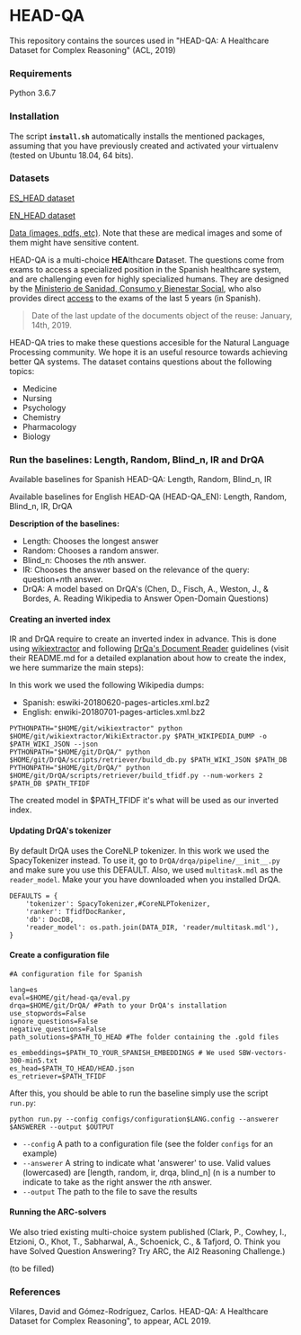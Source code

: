 # HEAD-QA

This repository contains the sources used in "HEAD-QA: A Healthcare Dataset for Complex Reasoning" (ACL, 2019)

### Requirements

Python 3.6.7

### Installation

The script **`install.sh`** automatically installs the mentioned packages, assuming that you have previously created and activated your virtualenv (tested on Ubuntu 18.04, 64 bits). 


### Datasets

[ES_HEAD dataset](https://drive.google.com/open?id=1dUIqVwvoZAtbX_-z5axCoe97XNcFo1No)

[EN_HEAD dataset](https://drive.google.com/open?id=1phryJg4FjCFkn0mSCqIOP2-FscAeKGV0)

[Data (images, pdfs, etc)](https://drive.google.com/open?id=1a_95N5zQQoUCq8IBNVZgziHbeM-QxG2t). Note that these are medical images and some of them might have sensitive content.

HEAD-QA is a multi-choice **HEA**lthcare **D**ataset. The questions come from exams to access a specialized position in the Spanish healthcare system, and are challenging even for highly specialized humans. They are designed by the [Ministerio de Sanidad, Consumo y Bienestar Social](https://www.mscbs.gob.es/), who also provides direct [access](https://fse.mscbs.gob.es/fseweb/view/public/datosanteriores/cuadernosExamen/busquedaConvocatoria.xhtml) to the exams of the last 5 years (in Spanish). 

> Date of the last update of the documents object of the reuse: January, 14th, 2019.

HEAD-QA tries to make these questions accesible for the Natural Language Processing community. We hope it is an useful resource towards achieving better QA systems. The dataset contains questions about the following topics:

- Medicine 
- Nursing
- Psychology
- Chemistry
- Pharmacology
- Biology



### Run the baselines: Length, Random, Blind_n, IR and DrQA

Available baselines for Spanish HEAD-QA: Length, Random, Blind_n, IR

Available baselines for English HEAD-QA (HEAD-QA\_EN): Length, Random, Blind_n, IR, DrQA

**Description of the baselines:**
- Length: Chooses the longest answer
- Random: Chooses a random answer.
- Blind_n: Chooses the *n*th answer.
- IR: Chooses the answer based on the relevance of the query: question+*n*th answer.
- DrQA: A model based on DrQA's (Chen, D., Fisch, A., Weston, J., & Bordes, A. Reading Wikipedia to Answer Open-Domain Questions)


#### Creating an inverted index

IR and DrQA require to create an inverted index in advance. This is done using [wikiextractor](https://github.com/attardi/wikiextractor) and following [DrQa's Document Reader](https://github.com/facebookresearch/DrQA/blob/master/scripts/retriever/README.md) guidelines (visit their README.md for a detailed explanation about how to create the index, we here summarize the main steps):

In this work we used the following Wikipedia dumps:

- Spanish: eswiki-20180620-pages-articles.xml.bz2
- English: enwiki-20180701-pages-articles.xml.bz2

```
PYTHONPATH="$HOME/git/wikiextractor" python $HOME/git/wikiextractor/WikiExtractor.py $PATH_WIKIPEDIA_DUMP -o $PATH_WIKI_JSON --json
PYTHONPATH="$HOME/git/DrQA/" python $HOME/git/DrQA/scripts/retriever/build_db.py $PATH_WIKI_JSON $PATH_DB
PYTHONPATH="$HOME/git/DrQA/" python $HOME/git/DrQA/scripts/retriever/build_tfidf.py --num-workers 2 $PATH_DB $PATH_TFIDF
```

The created model in $PATH_TFIDF it's what will be used as our inverted index.

#### Updating DrQA's tokenizer

By default DrQA uses the CoreNLP tokenizer. In this work we used the SpacyTokenizer instead. To use it, go to `DrQA/drqa/pipeline/__init__.py` and make sure you use this DEFAULT. Also, we used `multitask.mdl` as the `reader_model`. Make your you have downloaded when you installed DrQA.

```
DEFAULTS = {
    'tokenizer': SpacyTokenizer,#CoreNLPTokenizer,
    'ranker': TfidfDocRanker,
    'db': DocDB,
    'reader_model': os.path.join(DATA_DIR, 'reader/multitask.mdl'),
}
```


#### Create a configuration file

```
#A configuration file for Spanish

lang=es
eval=$HOME/git/head-qa/eval.py
drqa=$HOME/git/DrQA/ #Path to your DrQA's installation
use_stopwords=False
ignore_questions=False
negative_questions=False
path_solutions=$PATH_TO_HEAD #The folder containing the .gold files

es_embeddings=$PATH_TO_YOUR_SPANISH_EMBEDDINGS # We used SBW-vectors-300-min5.txt
es_head=$PATH_TO_HEAD/HEAD.json
es_retriever=$PATH_TFIDF

```


After this, you should be able to run the baseline simply use the script `run.py`:

```
python run.py --config configs/configuration$LANG.config --answerer $ANSWERER --output $OUTPUT
```

- `--config` A path to a configuration file (see the folder `configs` for an example)
- `--answerer` A string to indicate what 'answerer' to use. Valid values (lowercased) are [length, random, ir, drqa, blind_n] (n is a number to indicate to take as the right answer the *n*th answer.
- `--output` The path to the file to save the results



#### Running the ARC-solvers

We also tried existing multi-choice system published (Clark, P., Cowhey, I., Etzioni, O., Khot, T., Sabharwal, A., Schoenick, C., & Tafjord, O. Think you have Solved Question Answering? Try ARC, the AI2 Reasoning Challenge.)

(to be filled)

### References

Vilares, David and Gómez-Rodríguez, Carlos. HEAD-QA: A Healthcare Dataset for Complex Reasoning", to appear, ACL 2019.